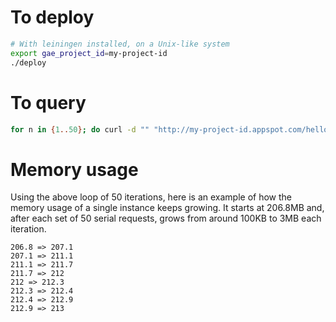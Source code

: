 # To deploy
```bash
# With leiningen installed, on a Unix-like system
export gae_project_id=my-project-id
./deploy
```

# To query
```bash
for n in {1..50}; do curl -d "" "http://my-project-id.appspot.com/hello"; done
```

# Memory usage
Using the above loop of 50 iterations, here is an example of how the memory
usage of a single instance keeps growing. It starts at 206.8MB and, after each
set of 50 serial requests, grows from around 100KB to 3MB each iteration.

```text
206.8 => 207.1
207.1 => 211.1
211.1 => 211.7
211.7 => 212
212 => 212.3
212.3 => 212.4
212.4 => 212.9
212.9 => 213
```
